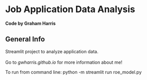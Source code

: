 # Job Application Data Analysis
<b>Code by Graham Harris</b><br>

## General Info
Streamlit project to analyze application data. \
\
Go to <i>gwharris.github.io</i> for more information about me!

To run from command line: python -m streamlit run roe_model.py


